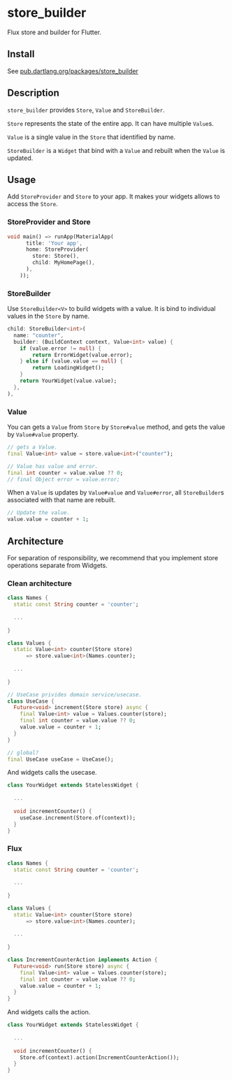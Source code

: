 # store_builder

Flux store and builder for Flutter.

## Install

See [pub.dartlang.org/packages/store_builder](https://pub.dartlang.org/packages/store_builder#-installing-tab-)

## Description

`store_builder` provides `Store`, `Value` and `StoreBuilder`.

`Store` represents the state of the entire app. It can have multiple `Value`s.

`Value` is a single value in the `Store` that identified by name.

`StoreBuilder` is a `Widget` that bind with a `Value` and rebuilt when the
`Value` is updated.

## Usage

Add `StoreProvider` and `Store` to your app. It makes your widgets allows to
access the `Store`.

### StoreProvider and Store

```dart
void main() => runApp(MaterialApp(
      title: 'Your app',
      home: StoreProvider(
        store: Store(),
        child: MyHomePage(),
      ),
    ));
```

### StoreBuilder

Use `StoreBuilder<V>` to build widgets with a value. It is bind to individual
values in the `Store` by name.

```dart
child: StoreBuilder<int>(
  name: "counter",
  builder: (BuildContext context, Value<int> value) {
    if (value.error != null) {
        return ErrorWidget(value.error);
    } else if (value.value == null) {
        return LoadingWidget();
    }
    return YourWidget(value.value);
  },
),
```

### Value

You can gets a `Value` from `Store` by `Store#value` method, and gets the value
by `Value#value` property.

```dart
// gets a Value.
final Value<int> value = store.value<int>("counter");

// Value has value and error.
final int counter = value.value ?? 0;
// final Object error = value.error;
```

When a `Value` is updates by `Value#value` and `Value#error`, all
`StoreBuilder`s associated with that name are rebuilt.

```dart
// Update the value.
value.value = counter + 1;
```

## Architecture

For separation of responsibility, we recommend that you implement store
operations separate from Widgets.

### Clean architecture

```dart
class Names {
  static const String counter = 'counter';
  
  ...
  
}

class Values {
  static Value<int> counter(Store store)
      => store.value<int>(Names.counter);
  
  ...
  
}

// UseCase privides domain service/usecase.
class UseCase {
  Future<void> increment(Store store) async {
    final Value<int> value = Values.counter(store);
    final int counter = value.value ?? 0;
    value.value = counter + 1;
  }
}

// global?
final UseCase useCase = UseCase();
```

And widgets calls the usecase.

```dart
class YourWidget extends StatelessWidget {
  
  ...
  
  void incrementCounter() {
    useCase.increment(Store.of(context));
  }
}
```

### Flux

```dart
class Names {
  static const String counter = 'counter';
  
  ...
  
}

class Values {
  static Value<int> counter(Store store)
      => store.value<int>(Names.counter);
  
  ...
  
}

class IncrementCounterAction implements Action {
  Future<void> run(Store store) async {
    final Value<int> value = Values.counter(store);
    final int counter = value.value ?? 0;
    value.value = counter + 1;
  }
}
```

And widgets calls the action.

```dart
class YourWidget extends StatelessWidget {
  
  ...
  
  void incrementCounter() {
    Store.of(context).action(IncrementCounterAction());
  }
}
```
